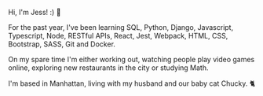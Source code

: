 Hi, I'm Jess! :) 👾

For the past year, I've been learning SQL, Python, Django, Javascript, Typescript, Node, RESTful APIs, React, Jest, Webpack, HTML, CSS, Bootstrap, SASS, Git and Docker.

On my spare time I'm either working out, watching people play video games online, exploring new restaurants in the city or studying Math.

I'm based in Manhattan, living with my husband and our baby cat Chucky. 🐈

